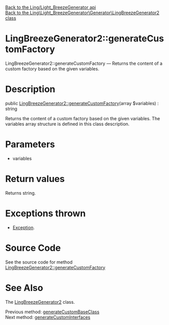 [Back to the Ling/Light_BreezeGenerator api](https://github.com/lingtalfi/Light_BreezeGenerator/blob/master/doc/api/Ling/Light_BreezeGenerator.md)<br>
[Back to the Ling\Light_BreezeGenerator\Generator\LingBreezeGenerator2 class](https://github.com/lingtalfi/Light_BreezeGenerator/blob/master/doc/api/Ling/Light_BreezeGenerator/Generator/LingBreezeGenerator2.md)


LingBreezeGenerator2::generateCustomFactory
================



LingBreezeGenerator2::generateCustomFactory — Returns the content of a custom factory based on the given variables.




Description
================


public [LingBreezeGenerator2::generateCustomFactory](https://github.com/lingtalfi/Light_BreezeGenerator/blob/master/doc/api/Ling/Light_BreezeGenerator/Generator/LingBreezeGenerator2/generateCustomFactory.md)(array $variables) : string




Returns the content of a custom factory based on the given variables.
The variables array structure is defined in this class description.




Parameters
================


- variables

    


Return values
================

Returns string.


Exceptions thrown
================

- [Exception](http://php.net/manual/en/class.exception.php).&nbsp;







Source Code
===========
See the source code for method [LingBreezeGenerator2::generateCustomFactory](https://github.com/lingtalfi/Light_BreezeGenerator/blob/master/Generator/LingBreezeGenerator2.php#L745-L771)


See Also
================

The [LingBreezeGenerator2](https://github.com/lingtalfi/Light_BreezeGenerator/blob/master/doc/api/Ling/Light_BreezeGenerator/Generator/LingBreezeGenerator2.md) class.

Previous method: [generateCustomBaseClass](https://github.com/lingtalfi/Light_BreezeGenerator/blob/master/doc/api/Ling/Light_BreezeGenerator/Generator/LingBreezeGenerator2/generateCustomBaseClass.md)<br>Next method: [generateCustomInterfaces](https://github.com/lingtalfi/Light_BreezeGenerator/blob/master/doc/api/Ling/Light_BreezeGenerator/Generator/LingBreezeGenerator2/generateCustomInterfaces.md)<br>

